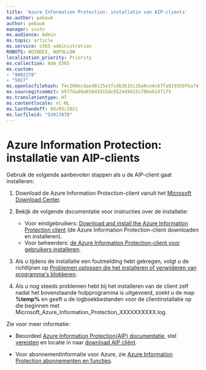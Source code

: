 ```yaml
---
title: 'Azure Information Protection: installatie van AIP-clients'
ms.author: pebaum
author: pebaum
manager: scotv
ms.audience: Admin
ms.topic: article
ms.service: o365-administration
ROBOTS: NOINDEX, NOFOLLOW
localization_priority: Priority
ms.collection: Adm_O365
ms.custom:
- "9002278"
- "5027"
ms.openlocfilehash: f4c260ecdae40125e1fcdb3b15c2ba0ce4c67fa019350fba7413d9db9b53d070
ms.sourcegitcommit: b5f7da89a650d2915dc652449623c78be6247175
ms.translationtype: HT
ms.contentlocale: nl-NL
ms.lasthandoff: 08/05/2021
ms.locfileid: "53917670"
---
```

# <a name="azure-information-protection-aip-client-installation"></a>Azure Information Protection: installatie van AIP-clients

Gebruik de volgende aanbevolen stappen als u de AIP-client gaat installeren:

1. Download de Azure Information Protection-client vanuit het [Microsoft Download Center](https://www.microsoft.com/download/details.aspx?id=53018).

2. Bekijk de volgende documentatie voor instructies over de installatie:

    - Voor eindgebruikers: [Download and install the Azure Information Protection client](https://docs.microsoft.com/azure/information-protection/rms-client/install-client-app) (de Azure Information Protection-client downloaden en installeren).
    - Voor beheerders: [de Azure Information Protection-client voor gebruikers installeren](https://docs.microsoft.com/azure/information-protection/rms-client/client-admin-guide-install).

3. Als u tijdens de installatie een foutmelding hebt gekregen, volgt u de richtlijnen op [Problemen oplossen die het installeren of verwijderen van programma's blokkeren](https://support.microsoft.com/help/17588/windows-fix-problems-that-block-programs-being-installed-or-removed).

4. Als u nog steeds problemen hebt bij het installeren van de client zelf nadat het bovenstaande hulpprogramma is uitgevoerd, zoekt u de map **%temp%** en geeft u de logboekbestanden voor de clientinstallatie op die beginnen met Microsoft_Azure_Information_Protection_XXXXXXXXXX.log.

Zie voor meer informatie:

- Beoordeel [Azure Information Protection(AIP) documentatie](https://docs.microsoft.com/azure/information-protection/what-is-information-protection), stel [vereisten](https://docs.microsoft.com/azure/information-protection/get-started/requirements) en locatie in naar [download AIP cliënt](https://www.microsoft.com/download/details.aspx?id=53018).

- Voor abonnementinformatie voor Azure, zie [Azure Information Protection abonnementen en functies](https://azure.microsoft.com/pricing/details/information-protection).
